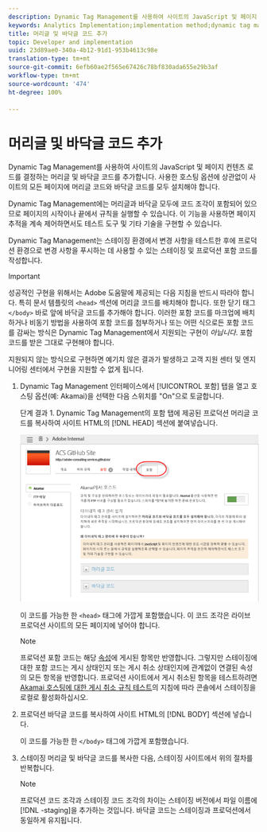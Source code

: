 ```yaml
---
description: Dynamic Tag Management를 사용하여 사이트의 JavaScript 및 페이지 컨텐츠 로드를 결정하는 머리글 및 바닥글 코드를 추가합니다. 사용한 호스팅 옵션에 상관없이 사이트의 모든 페이지에 머리글 코드와 바닥글 코드를 모두 설치해야 합니다.
keywords: Analytics Implementation;implementation method;dynamic tag management;dtm;code;page code;header code;footer code;embed code;embed tab;embed
title: 머리글 및 바닥글 코드 추가
topic: Developer and implementation
uuid: 23d89ae0-340a-4b12-91d1-953b4613c98e
translation-type: tm+mt
source-git-commit: 6efb60ae2f565e67426c78bf830ada655e29b3af
workflow-type: tm+mt
source-wordcount: '474'
ht-degree: 100%

---
```



# 머리글 및 바닥글 코드 추가

Dynamic Tag Management를 사용하여 사이트의 JavaScript 및 페이지 컨텐츠 로드를 결정하는 머리글 및 바닥글 코드를 추가합니다. 사용한 호스팅 옵션에 상관없이 사이트의 모든 페이지에 머리글 코드와 바닥글 코드를 모두 설치해야 합니다.

Dynamic Tag Management에는 머리글과 바닥글 모두에 코드 조각이 포함되어 있으므로 페이지의 시작이나 끝에서 규칙을 실행할 수 있습니다. 이 기능을 사용하면 페이지 추적을 계속 제어하면서도 테스트 도구 및 기타 기술을 구현할 수 있습니다.

Dynamic Tag Management는 스테이징 환경에서 변경 사항을 테스트한 후에 프로덕션 환경으로 변경 사항을 푸시하는 데 사용할 수 있는 스테이징 및 프로덕션 포함 코드를 작성합니다.

>[!IMPORTANT]
>
>성공적인 구현을 위해서는 Adobe 도움말에 제공되는 다음 지침을 반드시 따라야 합니다. 특히 문서 템플릿의 `<head>` 섹션에 머리글 코드를 배치해야 합니다. 또한 닫기 태그 `</body>` 바로 앞에 바닥글 코드를 추가해야 합니다. 이러한 포함 코드를 마크업에 배치하거나 비동기 방법을 사용하여 포함 코드를 첨부하거나 또는 어떤 식으로든 포함 코드를 감싸는 방식은 Dynamic Tag Management에서 지원되는 구현이 *아닙니다*. 포함 코드를 받은 그대로 구현해야 합니다.
>
>지원되지 않는 방식으로 구현하면 예기치 않은 결과가 발생하고 고객 지원 센터 및 엔지니어링 센터에서 구현을 지원할 수 없게 됩니다.

1. Dynamic Tag Management 인터페이스에서 [!UICONTROL 포함] 탭을 열고 호스팅 옵션(예: Akamai)을 선택한 다음 스위치를 &quot;On&quot;으로 토글합니다. 

   단계 결과 1. Dynamic Tag Management의 포함 탭에 제공된 프로덕션 머리글 코드를 복사하여 사이트 HTML의 [!DNL HEAD] 섹션에 붙여넣습니다.

   ![](assets/dtm-embed.png)

   이 코드를 가능한 한 `<head>` 태그에 가깝게 포함했습니다. 이 코드 조각은 라이브 프로덕션 사이트의 모든 페이지에 넣어야 합니다.

   >[!NOTE]
   >
   >프로덕션 포함 코드는 해당 [속성](/help/implement/other/dtm/t-create-web-property.md)에 게시된 항목만 반영합니다. 그렇지만 스테이징에 대한 포함 코드는 게시 상태인지 또는 게시 취소 상태인지에 관계없이 연결된 속성의 모든 항목을 반영합니다. 프로덕션 사이트에서 게시 취소된 항목을 테스트하려면 [Akamai 호스팅에 대한 게시 취소 규칙 테스트](/help/implement/other/dtm/c-rules/t-test-rules-akamai.md)의 지침에 따라 콘솔에서 스테이징을 로컬로 활성화하십시오.

1. 프로덕션 바닥글 코드를 복사하여 사이트 HTML의 [!DNL BODY] 섹션에 넣습니다.

   이 코드를 가능한 한 `</body>` 태그에 가깝게 포함했습니다. 
1. 스테이징 머리글 및 바닥글 코드를 복사한 다음, 스테이징 사이트에서 위의 절차를 반복합니다.

   >[!NOTE]
   >
   >프로덕션 코드 조각과 스테이징 코드 조각의 차이는 스테이징 버전에서 파일 이름에 [!DNL -staging]을 추가하는 것입니다. 바닥글 코드는 스테이징과 프로덕션에서 동일하게 유지됩니다.

